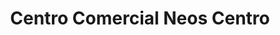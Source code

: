 ---
title: "Centro Comercial Neos Centro"
url: /bogota/centro-comercial-neos-centro/
shop: centro comercial
---